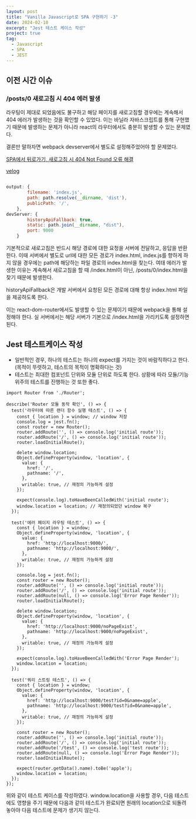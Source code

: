 ```yaml
---
layout: post
title: "Vanilla Javascript로 SPA 구현하기 -3"
date: 2024-02-10
excerpt: "Jest 테스트 케이스 작성"
project: true
tag:
  - Javascript
  - SPA
  - JEST
---
```



## 이전 시간 이슈

### /posts/0 새로고침 시 404 에러 발생

라우팅이 제대로 되었음에도 불구하고 해당 페이지를 새로고침할 경우에는 계속해서 404 에러가 발생하는 것을 확인할 수 있었다. 이는 바닐라 자바스크립트를 통해 구현했기 때문에 발생하는 문제가 아니라 react의 라우터에서도 충분히 발생할 수 있는 문제였다.

결론만 말하자면 webpack devserver에서 별도로 설정해주었어야 할 문제였다.

[SPA에서 뒤로가기, 새로고침 시 404 Not Found 오류 해결](https://darrengwon.tistory.com/245)

[velog](https://velog.io/@wjdska245/react-router-dom-정상경로-404에러-발생-해결)

```jsx

output: {
        filename: 'index.js',
        path: path.resolve(__dirname, 'dist'),
        publicPath: '/',
    },
devServer: {
        historyApiFallback: true,
        static: path.join(__dirname, "dist"),
        port: 9000
	}
```

기본적으로 새로고침은 반드시 해당 경로에 대한 요청을 서버에 전달하고, 응답을 반환한다. 이때 서버에서 별도로 url에 대한 모든 경로가 index.html, index.js를 향하게 하지 않을 경우에는 path에 해당하는 파일 경로의 index.html을 찾는다. 여태 에러가 발생한 이유는 계속해서 새로고침을 할 때 /index.html이 아닌, /posts/0/index.html을 찾기 때문에 발생한다.

historyApiFallback은 개발 서버에서 요청된 모든 경로에 대해 항상 index.html 파일을 제공하도록 한다.

이는 react-dom-router에서도 발생할 수 있는 문제이기 때문에 webpack을 통해 설정해야 한다. 실 서버에서는 해당 서버가 기본으로 /index.html을 가리키도록 설정하면 된다.

## Jest 테스트케이스 작성

- 일반적인 경우, 하나의 테스트는 하나의 expect를 가지는 것이 바람직하다고 한다. (목적이 뚜렷하고, 테스트의 목적이 명확하다는 것)
- 테스트는 최대한 컴포넌트 단위와 모듈 단위로 하도록 한다. 상황에 따라 모듈/기능 위주의 테스트를 진행하는 것 또한 좋다.

```tsx
import Router from './Router';

describe('Router 모듈 동작 확인', () => {
  test('라우터에 따른 랜더 함수 실행 테스트', () => {
    const { location } = window; // window 저장
    console.log = jest.fn();
    const router = new Router();
    router.addRoute('', () => console.log('initial route'));
    router.addRoute('/', () => console.log('initial route'));
    router.loadInitialRoute();

    delete window.location;
    Object.defineProperty(window, 'location', {
      value: {
        href: '/',
        pathname: '/',
      },
      writable: true, // 재정의 가능하게 설정
    });

    expect(console.log).toHaveBeenCalledWith('initial route');
    window.location = location; // 재정의되었던 window 복구
  });

  test('에러 페이지 라우팅 테스트', () => {
    const { location } = window;
    Object.defineProperty(window, 'location', {
      value: {
        href: 'http://localhost:9000/',
        pathname: 'http://localhost:9000/',
      },
      writable: true, // 재정의 가능하게 설정
    });

    console.log = jest.fn();
    const router = new Router();
    router.addRoute('', () => console.log('initial route'));
    router.addRoute('/', () => console.log('initial route'));
    router.addRoute(null, () => console.log('Error Page Render'));
    router.loadInitialRoute();

    delete window.location;
    Object.defineProperty(window, 'location', {
      value: {
        href: 'http://localhost:9000/noPageExist',
        pathname: 'http://localhost:9000/noPageExist',
      },
      writable: true, // 재정의 가능하게 설정
    });

    expect(console.log).toHaveBeenCalledWith('Error Page Render');
    window.location = location;
  });

  test('쿼리 스트링 테스트', () => {
    const { location } = window;
    Object.defineProperty(window, 'location', {
      value: {
        href: 'http://localhost:9000/test?id=0&name=apple',
        pathname: 'http://localhost:9000/test?id=0&name=apple',
      },
      writable: true, // 재정의 가능하게 설정
    });

    const router = new Router();
    router.addRoute('', () => console.log('initial route'));
    router.addRoute('/', () => console.log('initial route'));
    router.addRoute('/test', () => console.log('test route'));
    router.addRoute(null, () => console.log('Error Page Render'));
    router.loadInitialRoute();

    expect(router.getData().name).toBe('apple');
    window.location = location;
  });
});
```

위와 같이 테스트 케이스를 작성하였다. window.location을 사용할 경우, 다음 테스트에도 영향을 주기 때문에 다음과 같이 테스트가 완료되면 원래의 location으로 되돌려 놓아야 다음 테스트에 문제가 생기지 않는다.